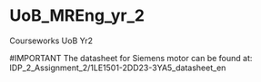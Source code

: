 # UoB_MREng_yr_2
 Courseworks UoB Yr2

#IMPORTANT
The datasheet for Siemens motor can be found at:
IDP_2_Assignment_2/1LE1501-2DD23-3YA5_datasheet_en